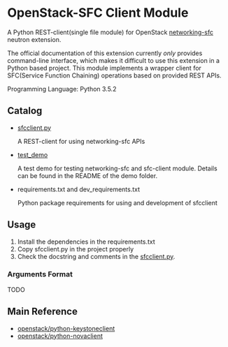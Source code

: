 # OpenStack-SFC Client Module #

A Python REST-client(single file module) for OpenStack
[networking-sfc](https://docs.openstack.org/networking-sfc/latest/) neutron extension.

The official documentation of this extension currently *only* provides command-line interface, which makes it difficult
to use this extension in a Python based project. This module implements a wrapper client for SFC(Service Function
Chaining) operations based on provided REST APIs.

Programming Language: Python 3.5.2

## Catalog ##

- [sfcclient.py](./sfcclient.py)

  A REST-client for using networking-sfc APIs

- [test_demo](./test_demo)

  A test demo for testing networking-sfc and sfc-client module. Details can be found in the README of the demo folder.

- requirements.txt and dev_requirements.txt

  Python package requirements for using and development of sfcclient

## Usage ##

1. Install the dependencies in the requirements.txt
2. Copy sfcclient.py in the project properly
3. Check the docstring and comments in the [sfcclient.py](./sfcclient.py).

### Arguments Format ###

TODO

## Main Reference ##

- [openstack/python-keystoneclient](https://github.com/openstack/python-keystoneclient)
- [openstack/python-novaclient](https://github.com/openstack/python-novaclient)

